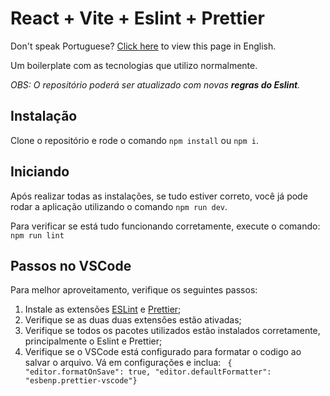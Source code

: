# React + Vite + Eslint + Prettier

Don't speak Portuguese? [Click here]() to view this page in English.

Um boilerplate com as tecnologias que utilizo normalmente.

_OBS: O repositório poderá ser atualizado com novas **regras do Eslint**._

## Instalação

Clone o repositório e rode o comando `npm install` ou `npm i`.

## Iniciando

Após realizar todas as instalações, se tudo estiver correto, você já pode rodar a aplicação utilizando o comando `npm run dev`.

Para verificar se está tudo funcionando corretamente, execute o comando: `npm run lint`

## Passos no VSCode

Para melhor aproveitamento, verifique os seguintes passos:

1. Instale as extensões [ESLint](https://marketplace.visualstudio.com/items?itemName=dbaeumer.vscode-eslint) e [Prettier](https://marketplace.visualstudio.com/items?itemName=esbenp.prettier-vscode);
2. Verifique se as duas duas extensões estão ativadas;
3. Verifique se todos os pacotes utilizados estão instalados corretamente, principalmente o Eslint e Prettier;
4. Verifique se o VSCode está configurado para formatar o codigo ao salvar o arquivo. Vá em configurações e inclua: ` { "editor.formatOnSave": true, "editor.defaultFormatter": "esbenp.prettier-vscode"}`
